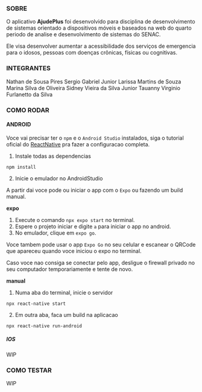### SOBRE
O aplicativo **AjudePlus** foi desenvolvido para disciplina de desenvolvimento de sistemas orientado a dispositivos móveis e baseados na web do quarto periodo de analise e desenvolvimento de sistemas do SENAC.

Ele visa desenvolver aumentar a acessibilidade dos serviços de emergencia para o idosos, pessoas com doenças crônicas, físicas ou cognitivas.

### INTEGRANTES
Nathan de Sousa Pires
Sergio Gabriel Junior
Larissa Martins de Souza
Marina Silva de Oliveira
Sidney Vieira da Silva Junior
Tauanny Virginio Furlanetto da Silva

### COMO RODAR

#### ANDROID
Voce vai precisar ter o `npm` e o `Android Studio` instalados, siga o tutorial oficial do [ReactNative](https://reactnative.dev/docs/0.60/enviroment-setup) pra fazer a configuracao completa.

1. Instale todas as dependencias
```
npm install
```
2. Inicie o emulador no AndroidStudio

A partir dai voce pode ou iniciar o app com o `Expo`  ou fazendo um build manual.

**expo**

1. Execute o comando `npx expo start` no terminal.
2. Espere o projeto iniciar e digite `a` para iniciar o app no android.
3. No emulador, clique em `expo go`.

Voce tambem pode usar o app `Expo Go` no seu celular e escanear o QRCode que apareceu quando voce iniciou o expo no terminal.

Caso voce nao consiga se conectar pelo app, desligue o firewall privado no seu computador temporariamente e tente de novo.

**manual**

1. Numa aba do terminal, inicie o servidor
```
npx react-native start
```
2. Em outra aba, faca um build na aplicacao
```
npx react-native run-android
```

##### IOS
WIP

### COMO TESTAR
WIP
